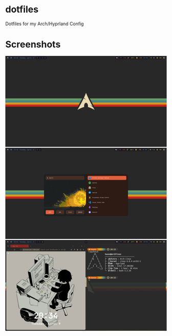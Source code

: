 # dotfiles
Dotfiles for my Arch/Hyprland Config

# Screenshots
![Example Image](screenshots/screenshot0.png)
![Example Image](screenshots/screenshot1.png)
![Example Image](screenshots/screenshot3.png)
